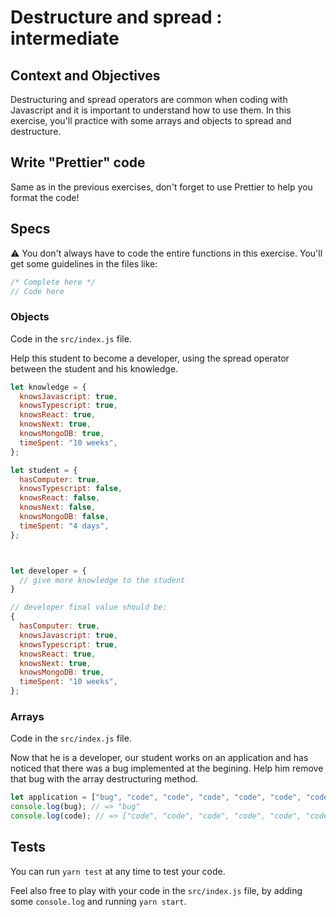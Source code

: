 # Destructure and spread : intermediate

## Context and Objectives

Destructuring and spread operators are common when coding with Javascript and it is important to understand how to use them.
In this exercise, you'll practice with some arrays and objects to spread and destructure.

## Write "Prettier" code

Same as in the previous exercises, don't forget to use Prettier to help you format the code!

## Specs

⚠️ You don't always have to code the entire functions in this exercise. You'll get some guidelines in the files like:

```javascript
/* Complete here */
// Code here
```

### Objects

Code in the `src/index.js` file.

Help this student to become a developer, using the spread operator between the student and his knowledge.

```javascript
let knowledge = {
  knowsJavascript: true,
  knowsTypescript: true,
  knowsReact: true,
  knowsNext: true,
  knowsMongoDB: true,
  timeSpent: "10 weeks",
};

let student = {
  hasComputer: true,
  knowsTypescript: false,
  knowsReact: false,
  knowsNext: false,
  knowsMongoDB: false,
  timeSpent: "4 days",
};



let developer = {
  // give more knowledge to the student
}

// developer final value should be:
{
  hasComputer: true,
  knowsJavascript: true,
  knowsTypescript: true,
  knowsReact: true,
  knowsNext: true,
  knowsMongoDB: true,
  timeSpent: "10 weeks",
};
```

### Arrays

Code in the `src/index.js` file.

Now that he is a developer, our student works on an application and has noticed that there was a bug implemented at the begining. Help him remove that bug with the array destructuring method.

```javascript
let application = ["bug", "code", "code", "code", "code", "code", "code", "code", "code"];
console.log(bug); // => "bug"
console.log(code); // => ["code", "code", "code", "code", "code", "code", "code", "code"]
```

## Tests

You can run `yarn test` at any time to test your code.

Feel also free to play with your code in the `src/index.js` file, by adding some `console.log` and running `yarn start`.
